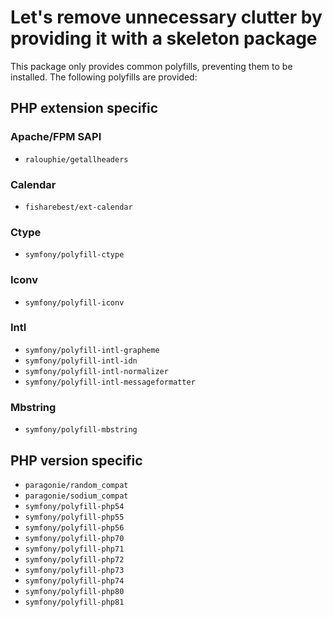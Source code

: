 # Let's remove unnecessary clutter by providing it with a skeleton package

This package only provides common polyfills, preventing them to be installed. The following polyfills are provided:

## PHP extension specific

### Apache/FPM SAPI

* `ralouphie/getallheaders` 

### Calendar

* `fisharebest/ext-calendar` 

### Ctype

* `symfony/polyfill-ctype`

### Iconv

* `symfony/polyfill-iconv`

### Intl

* `symfony/polyfill-intl-grapheme`
* `symfony/polyfill-intl-idn`
* `symfony/polyfill-intl-normalizer`
* `symfony/polyfill-intl-messageformatter`

### Mbstring

* `symfony/polyfill-mbstring`

## PHP version specific

* `paragonie/random_compat`
* `paragonie/sodium_compat`
* `symfony/polyfill-php54`
* `symfony/polyfill-php55`
* `symfony/polyfill-php56`
* `symfony/polyfill-php70`
* `symfony/polyfill-php71`
* `symfony/polyfill-php72`
* `symfony/polyfill-php73`
* `symfony/polyfill-php74`
* `symfony/polyfill-php80`
* `symfony/polyfill-php81`

